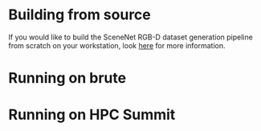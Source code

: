 # Building from source
If you would like to build the SceneNet RGB-D dataset generation pipeline from scratch on your workstation, look [here](https://github.com/juanhotencoding/SceneNetRGB-D/tree/master/src) for more information. 
# Running on brute

# Running on HPC Summit

